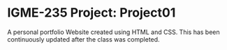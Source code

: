 # IGME-235 Project: Project01
A personal portfolio Website created using HTML and CSS. This has been continuously updated after the class was completed. 
